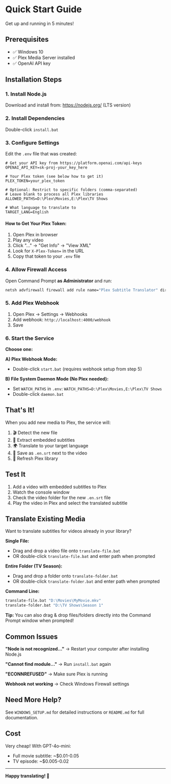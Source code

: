 # Quick Start Guide

Get up and running in 5 minutes!

## Prerequisites

- ✅ Windows 10
- ✅ Plex Media Server installed
- ✅ OpenAI API key

## Installation Steps

### 1. Install Node.js

Download and install from: https://nodejs.org/ (LTS version)

### 2. Install Dependencies

Double-click `install.bat`

### 3. Configure Settings

Edit the `.env` file that was created:

```env
# Get your API key from https://platform.openai.com/api-keys
OPENAI_API_KEY=sk-proj-your_key_here

# Your Plex token (see below how to get it)
PLEX_TOKEN=your_plex_token

# Optional: Restrict to specific folders (comma-separated)
# Leave blank to process all Plex libraries
ALLOWED_PATHS=D:\Plex\Movies,E:\Plex\TV Shows

# What language to translate to
TARGET_LANG=English
```

#### How to Get Your Plex Token:

1. Open Plex in browser
2. Play any video
3. Click "..." → "Get Info" → "View XML"
4. Look for `X-Plex-Token=` in the URL
5. Copy that token to your `.env` file

### 4. Allow Firewall Access

Open Command Prompt **as Administrator** and run:

```cmd
netsh advfirewall firewall add rule name="Plex Subtitle Translator" dir=in action=allow protocol=TCP localport=4000
```

### 5. Add Plex Webhook

1. Open Plex → Settings → Webhooks
2. Add webhook: `http://localhost:4000/webhook`
3. Save

### 6. Start the Service

**Choose one:**

**A) Plex Webhook Mode:**
- Double-click `start.bat` (requires webhook setup from step 5)

**B) File System Daemon Mode (No Plex needed):**
- Set `WATCH_PATHS` in `.env`: `WATCH_PATHS=D:\Plex\Movies,E:\Plex\TV Shows`
- Double-click `daemon.bat`

## That's It!

When you add new media to Plex, the service will:
1. 🎬 Detect the new file
2. 📝 Extract embedded subtitles
3. 🌍 Translate to your target language
4. 💾 Save as `.en.srt` next to the video
5. 🔄 Refresh Plex library

## Test It

1. Add a video with embedded subtitles to Plex
2. Watch the console window
3. Check the video folder for the new `.en.srt` file
4. Play the video in Plex and select the translated subtitle

## Translate Existing Media

Want to translate subtitles for videos already in your library?

**Single File:**
- Drag and drop a video file onto `translate-file.bat`
- OR double-click `translate-file.bat` and enter path when prompted

**Entire Folder (TV Season):**
- Drag and drop a folder onto `translate-folder.bat`
- OR double-click `translate-folder.bat` and enter path when prompted

**Command Line:**
```cmd
translate-file.bat "D:\Movies\MyMovie.mkv"
translate-folder.bat "D:\TV Shows\Season 1"
```

**Tip:** You can also drag & drop files/folders directly into the Command Prompt window when prompted!

## Common Issues

**"Node is not recognized..."**
→ Restart your computer after installing Node.js

**"Cannot find module..."**
→ Run `install.bat` again

**"ECONNREFUSED"**
→ Make sure Plex is running

**Webhook not working**
→ Check Windows Firewall settings

## Need More Help?

See `WINDOWS_SETUP.md` for detailed instructions or `README.md` for full documentation.

## Cost

Very cheap! With GPT-4o-mini:
- Full movie subtitle: ~$0.01-0.05
- TV episode: ~$0.005-0.02

---

**Happy translating! 🎉**

